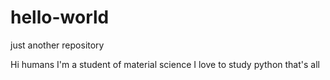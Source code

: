 # hello-world
just another repository


Hi humans
I'm a student of material science
I love to study python
that's all
